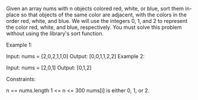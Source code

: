 Given an array nums with n objects colored red, white, or blue, sort them in-place so that objects of the same color are adjacent, with the colors in the order red, white, and blue.
We will use the integers 0, 1, and 2 to represent the color red, white, and blue, respectively.
You must solve this problem without using the library's sort function.

Example 1:

Input: nums = [2,0,2,1,1,0]
Output: [0,0,1,1,2,2]
Example 2:

Input: nums = [2,0,1]
Output: [0,1,2]
 
Constraints:

n == nums.length
1 <= n <= 300
nums[i] is either 0, 1, or 2.

